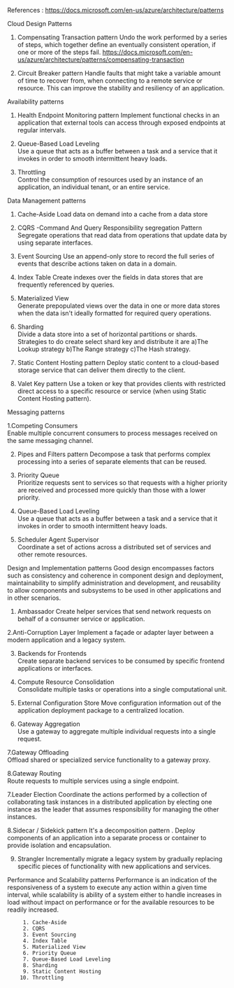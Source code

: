 References : 
https://docs.microsoft.com/en-us/azure/architecture/patterns



Cloud Design Patterns
1. Compensating Transaction pattern 
    Undo the work performed by a series of steps, which together define an eventually consistent operation, if one or more of the steps fail.
    https://docs.microsoft.com/en-us/azure/architecture/patterns/compensating-transaction
    

4.  Circuit Breaker pattern
    Handle faults that might take a variable amount of time to recover from, when connecting to a remote service or resource. 
    This can improve the stability and resiliency of an application.

Availability patterns

1. Health Endpoint Monitoring pattern
       Implement functional checks in an application that external tools can access through exposed endpoints at regular intervals.
       
2. Queue-Based Load Leveling	
        Use a queue that acts as a buffer between a task and a service that it invokes in order to smooth intermittent heavy loads.

3. Throttling	
         Control the consumption of resources used by an instance of an application, an individual tenant, or an entire service.



Data Management patterns

1. Cache-Aside	Load data on demand into a cache from a data store 

2. CQRS -Command And Query Responsibility segregation Pattern
     Segregate operations that read data from operations that update data by using separate interfaces. 

3. Event Sourcing
     Use an append-only store to record the full series of events that describe actions taken on data in a domain.
     
4. Index Table
      Create indexes over the fields in data stores that are frequently referenced by queries.    

5. Materialized View	
       Generate prepopulated views over the data in one or more data stores when the data isn't ideally formatted for required query operations.

6. Sharding	 
        Divide a data store into a set of horizontal partitions or shards. 
        Strategies to do create select shard key and distribute it are a)The Lookup strategy b)The Range strategy c)The Hash strategy.  
       
7. Static Content Hosting pattern
        Deploy static content to a cloud-based storage service that can deliver them directly to the client.  

8. Valet Key pattern 
        Use a token or key that provides clients with restricted direct access to a specific resource or service (when using Static Content Hosting pattern).
        
 
 Messaging patterns
 
 1.Competing Consumers	
        Enable multiple concurrent consumers to process messages received on the same messaging channel.
 
2.  Pipes and Filters pattern
     Decompose a task that performs complex processing into a series of separate elements that can be reused. 
      
3.  Priority Queue	
     Prioritize requests sent to services so that requests with a higher priority are received and processed more quickly than those with a lower priority.

4. Queue-Based Load Leveling	
     Use a queue that acts as a buffer between a task and a service that it invokes in order to smooth intermittent heavy loads.
     
5. Scheduler Agent Supervisor	
     Coordinate a set of actions across a distributed set of services and other remote resources.     


Design and Implementation patterns
      Good design encompasses factors such as consistency and coherence in component design and deployment, maintainability to simplify
administration and development, and reusability to allow components and subsystems to be used in other applications and in other
scenarios.

1. Ambassador
     Create helper services that send network requests on behalf of a consumer service or application.

2.Anti-Corruption Layer	
      Implement a façade or adapter layer between a modern application and a legacy system.

3. Backends for Frontends	
      Create separate backend services to be consumed by specific frontend applications or interfaces.

4. Compute Resource Consolidation	
       Consolidate multiple tasks or operations into a single computational unit.

5. External Configuration Store	
       Move configuration information out of the application deployment package to a centralized location.

6. Gateway Aggregation	
       Use a gateway to aggregate multiple individual requests into a single request.
      
7.Gateway Offloading	
     Offload shared or specialized service functionality to a gateway proxy.       

8.Gateway Routing	
     Route requests to multiple services using a single endpoint.
        
7.Leader Election
       Coordinate the actions performed by a collection of collaborating task instances in a distributed application by electing one instance as the leader that assumes responsibility for managing the other instances.

8.Sidecar / Sidekick pattern
        It's a decomposition pattern . Deploy components of an application into a separate process or container to provide isolation and encapsulation.
     
9. Strangler	Incrementally migrate a legacy system by gradually replacing specific pieces of functionality with new applications and services.        
        


Performance and Scalability patterns
          Performance is an indication of the responsiveness of a system to execute any action within a given time interval, 
          while scalability is ability of a system either to handle increases in load without impact on performance or for the available resources to be readily increased. 
          
         1. Cache-Aside	 
         2. CQRS	
         3. Event Sourcing	 
         4. Index Table	 
         5. Materialized View	 
         6. Priority Queue	 
         7. Queue-Based Load Leveling	 
         8. Sharding	 
         9. Static Content Hosting	
        10. Throttling





















